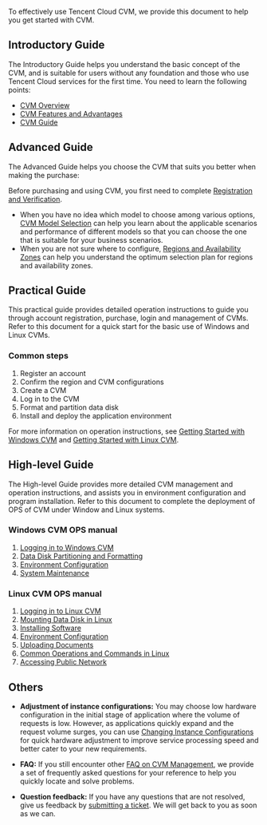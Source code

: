 To effectively use Tencent Cloud CVM, we provide this document to help you get started with CVM.

## Introductory Guide
The Introductory Guide helps you understand the basic concept of the CVM, and is suitable for users without any foundation and those who use Tencent Cloud services for the first time. You need to learn the following points:

- [CVM Overview](/doc/product/213/495)
- [CVM Features and Advantages](/doc/product/213/3035)
- [CVM Guide](/doc/product/213/16918)

## Advanced Guide
The Advanced Guide helps you choose the CVM that suits you better when making the purchase:

Before purchasing and using CVM, you first need to complete [Registration and Verification](/doc/product/213/6090). 

- When you have no idea which model to choose among various options, [CVM Model Selection](/doc/product/213/7153) can help you learn about the applicable scenarios and performance of different models so that you can choose the one that is suitable for your business scenarios.
- When you are not sure where to configure, [Regions and Availability Zones](/doc/product/213/6091) can help you understand the optimum selection plan for regions and availability zones.

## Practical Guide

This practical guide provides detailed operation instructions to guide you through account registration, purchase, login and management of CVMs. Refer to this document for a quick start for the basic use of Windows and Linux CVMs.

### Common steps

1. Register an account 
2. Confirm the region and CVM configurations
3. Create a CVM
4. Log in to the CVM
5. Format and partition data disk
6. Install and deploy the application environment

For more information on operation instructions, see [Getting Started with Windows CVM](/doc/product/213/2764) and [Getting Started with Linux CVM](/doc/product/213/2936).


## High-level Guide

The High-level Guide provides more detailed CVM management and operation instructions, and assists you in environment configuration and program installation. Refer to this document to complete the deployment of OPS of CVM under Window and Linux systems.

### Windows CVM OPS manual

1. [Logging in to Windows CVM](/doc/product/213/5435)
2. [Data Disk Partitioning and Formatting](/doc/product/213/2158)
3. [Environment Configuration](/doc/product/213/2755)
4. [System Maintenance](/doc/product/213/2917)


### Linux CVM OPS manual

1. [Logging in to Linux CVM](/doc/product/213/5436)
2. [Mounting Data Disk in Linux](/doc/product/213/2042)
3. [Installing Software](/doc/product/213/2123)
4. [Environment Configuration](/doc/product/213/2125)
5. [Uploading Documents](/doc/product/213/2131)
6. [Common Operations and Commands in Linux](/doc/product/213/2150)
7. [Accessing Public Network](/document/product/213/2152)

## Others
- **Adjustment of instance configurations:** You may choose low hardware configuration in the initial stage of application where the volume of requests is low. However, as applications quickly expand and the request volume surges, you can use [Changing Instance Configurations](/doc/product/213/5730) for quick hardware adjustment to improve service processing speed and better cater to your new requirements.

- **FAQ:** If you still encounter other [FAQ on CVM Management](/doc/product/213/10339), we provide a set of frequently asked questions for your reference to help you quickly locate and solve problems.


- **Question feedback:** If you have any questions that are not resolved, give us feedback by [submitting a ticket](https://console.cloud.tencent.com/workorder/category). We will get back to you as soon as we can.

